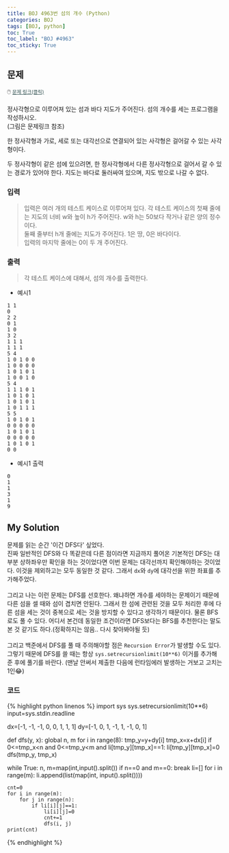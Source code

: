 ```yaml
---
title: BOJ 4963번 섬의 개수 (Python)
categories: BOJ
tags: [BOJ, python]
toc: True
toc_label: "BOJ #4963"
toc_sticky: True
---
```


## 문제
<span style="font-size:0.9em">:computer_mouse:
<a href='https://www.acmicpc.net/problem/4963' target='_blank' style="color: #2F4F4F; font-size:0.9em">
  문제 링크(클릭)
</a>
</span><br><br>
정사각형으로 이루어져 있는 섬과 바다 지도가 주어진다. 섬의 개수를 세는 프로그램을 작성하시오.<br>(그림은 문제링크 참조)<br>

한 정사각형과 가로, 세로 또는 대각선으로 연결되어 있는 사각형은 걸어갈 수 있는 사각형이다. 

두 정사각형이 같은 섬에 있으려면, 한 정사각형에서 다른 정사각형으로 걸어서 갈 수 있는 경로가 있어야 한다. 지도는 바다로 둘러싸여 있으며, 지도 밖으로 나갈 수 없다.

### 입력
> 입력은 여러 개의 테스트 케이스로 이루어져 있다. 각 테스트 케이스의 첫째 줄에는 지도의 너비 w와 높이 h가 주어진다. w와 h는 50보다 작거나 같은 양의 정수이다.<br>
둘째 줄부터 h개 줄에는 지도가 주어진다. 1은 땅, 0은 바다이다.<br>입력의 마지막 줄에는 0이 두 개 주어진다.

### 출력
> 각 테스트 케이스에 대해서, 섬의 개수를 출력한다.

* 예시1
```
1 1
0
2 2
0 1
1 0
3 2
1 1 1
1 1 1
5 4
1 0 1 0 0
1 0 0 0 0
1 0 1 0 1
1 0 0 1 0
5 4
1 1 1 0 1
1 0 1 0 1
1 0 1 0 1
1 0 1 1 1
5 5
1 0 1 0 1
0 0 0 0 0
1 0 1 0 1
0 0 0 0 0
1 0 1 0 1
0 0
```

* 예시1 출력
```
0
1
1
3
1
9
```

## My Solution
문제를 읽는 순간 '이건 DFS다' 싶었다. <br>진짜 일반적인 DFS와 다 똑같은데 다른 점이라면 지금까지 풀어온 기본적인 DFS는 대부분 상하좌우만 확인을 하는 것이었다면 이번 문제는 대각선까지 확인해야하는 것이었다. 이것을 제외하고는 모두 동일한 것 같다.
그래서 `dx`와 `dy`에 대각선을 위한 좌표를 추가해주었다. <br><br>그리고 나는 이런 문제는 DFS를 선호한다. 왜냐하면 개수를 세야하는 문제이기 때문에 다른 섬을 셀 때와 섬이 겹치면 안된다. 그래서 한 섬에 관련된 것을 모두 처리한 후에 다른 섬을 세는 것이 중복으로 세는 것을 방지할 수 있다고 생각하기 때문이다. 물론 BFS로도 풀 수 있다. 어디서 본건데 동일한 조건이라면 DFS보다는 BFS를 추천한다는 말도 본 것 같기도 하다.(정확하지는 않음.. 다시 찾아봐야될 듯) <br><br>그리고 백준에서 DFS를 풀 때 주의해야할 점은 `Recursion Error`가 발생할 수도 있다. 그렇기 때문에 DFS를 쓸 때는 항상 `sys.setrecursionlimit(10**6)` 이거를 추가해준 후에 풀기를 바란다. (맨날 안써서 제출한 다음에 런타임에러 발생하는 거보고 고치는 1인😂)

### 코드
{% highlight python linenos %}
import sys
sys.setrecursionlimit(10**6)
input=sys.stdin.readline

dx=[-1, -1, -1, 0, 0, 1, 1, 1]
dy=[-1, 0, 1, -1, 1, -1, 0, 1]

def dfs(y, x):
    global n, m
    for i in range(8):
        tmp_y=y+dy[i]
        tmp_x=x+dx[i]
        if 0<=tmp_x<n and 0<=tmp_y<m and li[tmp_y][tmp_x]==1:
            li[tmp_y][tmp_x]=0
            dfs(tmp_y, tmp_x)

while True:
    n, m=map(int,input().split())
    if n==0 and m==0:
        break
    li=[]
    for i in range(m):
        li.append(list(map(int, input().split())))
    
    cnt=0
    for i in range(m):
        for j in range(n):
            if li[i][j]==1:
                li[i][j]=0
                cnt+=1
                dfs(i, j)
    print(cnt)
{% endhighlight %}
